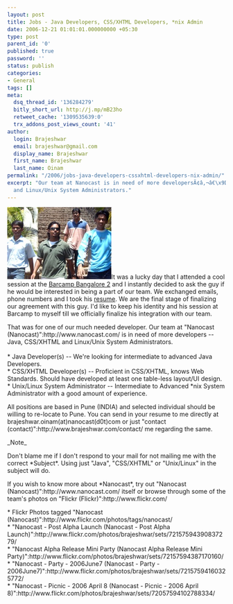 ```yaml
---
layout: post
title: Jobs - Java Developers, CSS/XHTML Developers, *nix Admin
date: 2006-12-21 01:01:01.000000000 +05:30
type: post
parent_id: '0'
published: true
password: ''
status: publish
categories:
- General
tags: []
meta:
  dsq_thread_id: '136284279'
  bitly_short_url: http://j.mp/mB23ho
  retweet_cache: '1309535639:0'
  trx_addons_post_views_count: '41'
author:
  login: Brajeshwar
  email: brajeshwar@gmail.com
  display_name: Brajeshwar
  first_name: Brajeshwar
  last_name: Oinam
permalink: "/2006/jobs-java-developers-cssxhtml-developers-nix-admin/"
excerpt: "Our team at Nanocast is in need of more developersÃ¢â‚¬â€\x9DJava, CSS/XHTML
  and Linux/Unix System Administrators."
---
```

<p><img src="/static/2006/12/nanocast-team.jpg" alt="Nanocast" />It was a lucky day that I attended a cool session at the <a href="http://www.brajeshwar.com/2006/barcamp-bangalore-2006-december/">Barcamp Bangalore 2</a> and I instantly decided to ask the guy if he would be interested in being a part of our team. We exchanged emails, phone numbers and I took his <a href="http://www.brajeshwar.com/2006/how-to-write-an-effective-resume-how-to-get-your-curriculum-vitae-right/">resume</a>. We are the final stage of finalizing our agreement with this guy. I'd like to keep his identity and his session at Barcamp to myself till we officially finalize his integration with our team. </p>
<p>That was for one of our much needed developer. Our team at "Nanocast (Nanocast)":http://www.nanocast.com/ is in need of more developers -- Java, CSS/XHTML and Linux/Unix System Administrators.<br />
<br />
* Java Developer(s) -- We're looking for intermediate to advanced Java Developers.<br />
* CSS/XHTML Developer(s) -- Proficient in CSS/XHTML, knows Web Standards. Should have developed at least one table-less layout/UI design.<br />
* Unix/Linux System Administrator -- Intermediate to Advanced *nix System Administrator with a good amount of experience.</p>
<p>All positions are based in Pune (INDIA) and selected individual should be willing to re-locate to Pune. You can send in your resume to me directly at brajeshwar.oinam(at)nanocast(d0t)com or just "contact (contact)":http://www.brajeshwar.com/contact/ me regarding the same.</p>
<p>_Note_</p>
<p>Don't blame me if I don't respond to your mail for not mailing me with the correct *Subject*. Using just "Java", "CSS/XHTML" or "Unix/Linux" in the subject will do.</p>
<p>If you wish to know more about *Nanocast*, try out "Nanocast (Nanocast)":http://www.nanocast.com/ itself or browse through some of the team's photos on "Flickr (Flickr)":http://www.flickr.com/</p>
<p>* Flickr Photos tagged "Nanocast (Nanocast)":http://www.flickr.com/photos/tags/nanocast/<br />
* "Nanocast - Post Alpha Launch (Nanocast - Post Alpha Launch)":http://www.flickr.com/photos/brajeshwar/sets/72157594390837279/<br />
* "Nanocast Alpha Release Mini Party (Nanocast Alpha Release Mini Party)":http://www.flickr.com/photos/brajeshwar/sets/72157594387170160/<br />
* "Nanocast - Party - 2006June7 (Nanocast - Party - 2006June7)":http://www.flickr.com/photos/brajeshwar/sets/72157594160325772/<br />
* "Nanocast - Picnic - 2006 April 8 (Nanocast - Picnic - 2006 April 8)":http://www.flickr.com/photos/brajeshwar/sets/72057594102788334/</p>
